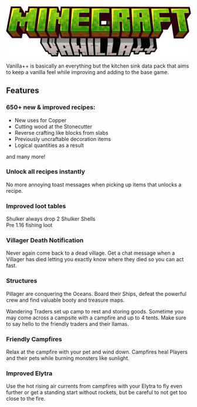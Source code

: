 ![Vanilla++](.meta/assets/title.png)

Vanilla++ is basically an everything but the kitchen sink data pack that aims to keep a vanilla feel while improving and adding to the base game.

## Features

### 650+ new & improved recipes:
- New uses for Copper
- Cutting wood at the Stonecutter
- Reverse crafting like blocks from slabs
- Previously uncraftable decoration items
- Logical quantities as a result

and many more!

### Unlock all recipes instantly
No more annoying toast messages when picking up items that unlocks a recipe.

### Improved loot tables
Shulker always drop 2 Shulker Shells\
Pre 1.16 fishing loot

### Villager Death Notification
Never again come back to a dead village. Get a chat message when a Villager has died letting you exactly know where they died so you can act fast.

### Structures
Pillager are conquering the Oceans. Board their Ships, defeat the powerful crew and find valuable booty and treasure maps.

Wandering Traders set up camp to rest and storing goods. Sometime you may come across a campsite with a campfire and up to 4 tents. Make sure to say hello to the friendly traders and their llamas.

### Friendly Campfires
Relax at the campfire with your pet and wind down. Campfires heal Players and their pets while burning monsters like sunlight.

### Improved Elytra
Use the hot rising air currents from campfires with your Elytra to fly even further or get a standing start without rockets, but be careful to not get too close to the fire.
